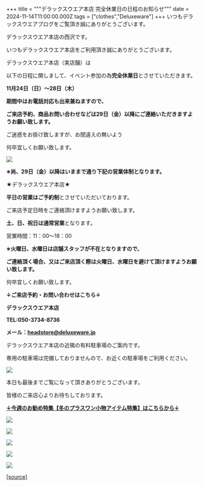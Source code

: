 +++
title = """デラックスウエア本店  完全休業日の日程のお知らせ"""
date = 2024-11-14T11:00:00.000Z
tags = ["clothes","Deluxeware"]
+++
いつもデラックスウエアブログをご覧頂き誠にありがとうございます。

デラックスウエア本店の西沢です。

いつもデラックスウエア本店をご利用頂き誠にありがとうございます。

デラックスウエア本店（実店舗）は

以下の日程に関しまして、イベント参加の為**完全休業日**とさせていただきます。

**11月24日（日）～28日（木）**

**期間中はお電話対応も出来兼ねますので、**

**ご来店予約、商品お問い合わせなどは29日（金）以降にご連絡いただきますようお願い致します。**

ご迷惑をお掛け致しますが、お間違えの無いよう

何卒宜しくお願い致します。

[![](https://stat.ameba.jp/user_images/20241114/18/deluxeware/32/74/j/o1170156015509964597.jpg)](https://stat.ameba.jp/user_images/20241114/18/deluxeware/32/74/j/o1170156015509964597.jpg)

**※尚、29日（金）以降はいままで通り下記の営業体制となります。**

★デラックスウエア本店★

**平日の営業はご予約制**とさせていただいております。

ご来店予定日時をご連絡頂けますようお願い致します。

**土、日、祝日は通常営業**となります。

営業時間：11：00～18：00

**※火曜日、水曜日は店舗スタッフが不在となりますので、**

**ご連絡頂く場合、又はご来店頂く際は火曜日、水曜日を避けて頂けますようお願い致します。**

何卒宜しくお願い致します。

**↓ご来店予約・お問い合わせはこちら↓**

**デラックスウエア本店**

**TEL:050-3734-8736**

**メール：headstore@deluxeware.jp**

デラックスウエア本店の近隣の有料駐車場のご案内です。

専用の駐車場は完備しておりませんので、お近くの駐車場をご利用ください。

[![](https://stat.ameba.jp/user_images/20231002/16/deluxeware/6e/11/j/o0800080015345677212.jpg?caw=800)](https://ameblo.jp/deluxeware/image-12823266760-15345677212.html)

本日も最後までご覧になって頂きありがとうございます。

皆様のご来店心よりお待ちしております。

[**↓今週のお勧め特集【冬のプラスワン小物アイテム特集】はこちらから↓**](https://www.deluxeware.net/c/tokusyu2)

[![](https://stat.ameba.jp/user_images/20241113/16/deluxeware/9c/6b/j/o0800080015509560785.jpg?caw=800)](https://www.deluxeware.net/c/tokusyu2)

[![](https://stat.ameba.jp/user_images/20240614/12/deluxeware/fb/b4/j/o0800026015451324172.jpg?caw=800)](https://www.deluxeware.net/c/2024FWreserveall)

[![](https://stat.ameba.jp/user_images/20240315/15/deluxeware/04/7f/j/o0800026015413271803.jpg?caw=800)](https://www.instagram.com/deluxeware/?hl=ja)

[![](https://stat.ameba.jp/user_images/20220415/12/deluxeware/3b/ce/j/o0800026015103175481.jpg?caw=800)](https://www.deluxeware.net/f/headstore)

[![](https://stat.ameba.jp/user_images/20220415/12/deluxeware/d7/c6/j/o0800026015103175487.jpg?caw=800)](https://www.deluxeware.net/)

[[source]](https://ameblo.jp/deluxeware/entry-12875012800.html)
